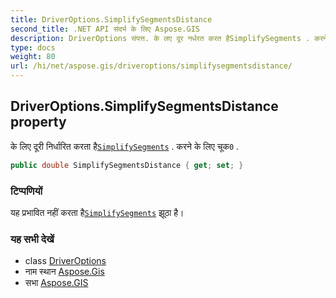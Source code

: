 ```yaml
---
title: DriverOptions.SimplifySegmentsDistance
second_title: .NET API संदर्भ के लिए Aspose.GIS
description: DriverOptions संपत्त. के लए दूर नर्धरत करत हैSimplifySegments . करने के लए चूक0 .
type: docs
weight: 80
url: /hi/net/aspose.gis/driveroptions/simplifysegmentsdistance/
---
```

## DriverOptions.SimplifySegmentsDistance property

के लिए दूरी निर्धारित करता है[`SimplifySegments`](../simplifysegments/) . करने के लिए चूक`0` .

```csharp
public double SimplifySegmentsDistance { get; set; }
```

### टिप्पणियों

यह प्रभावित नहीं करता है[`SimplifySegments`](../simplifysegments/) झूठा है।

### यह सभी देखें

* class [DriverOptions](../)
* नाम स्थान [Aspose.Gis](../../driveroptions/)
* सभा [Aspose.GIS](../../../)


